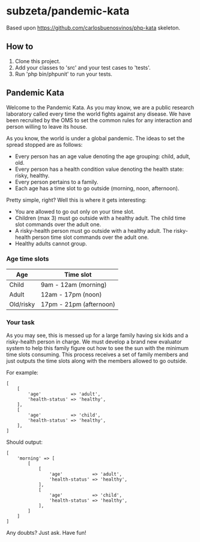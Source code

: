 # subzeta/pandemic-kata

Based upon https://github.com/carlosbuenosvinos/php-kata skeleton.

## How to

1. Clone this project.
2. Add your classes to 'src' and your test cases to 'tests'. 
3. Run 'php bin/phpunit' to run your tests.

## Pandemic Kata

Welcome to the Pandemic Kata. As you may know, we are a public research laboratory called every 
time the world fights against any disease. We have been recruited by the OMS to set the common rules 
for any interaction and person willing to leave its house. 

As you know, the world is under a global pandemic. The ideas to set the spread stopped are as follows:

* Every person has an age value denoting the age grouping: child, adult, old.
* Every person has a health condition value denoting the health state: risky, healthy.
* Every person pertains to a family.
* Each age has a time slot to go outside (morning, noon, afternoon).

Pretty simple, right? Well this is where it gets interesting:

* You are allowed to go out only on your time slot.
* Children (max 3) must go outside with a healthy adult. The child time slot commands over the adult one.
* A risky-health person must go outside with a healthy adult. The risky-health person time slot commands over the adult one.
* Healthy adults cannot group.

### Age time slots

| Age        | Time slot    |
| ------------- |-------------|
| Child      | 9am - 12am (morning) | 
| Adult      | 12am - 17pm (noon)      | 
| Old/risky  | 17pm - 21pm (afternoon)      | 

### Your task
As you may see, this is messed up for a large family having six kids and a risky-health person in charge. 
We must develop a brand new evaluator system to help this family figure out how to see the sun with the minimum time
slots consuming. This process receives a set of family members and just outputs the time slots along with the members 
allowed to go outside.

For example:

```
[
    [
        'age'           => 'adult',
        'health-status' => 'healthy',
    ],
    [
        'age'           => 'child',
        'health-status' => 'healthy',
    ],
]
```

Should output:

```
[
    'morning' => [
        [
            [
                'age'           => 'adult',
                'health-status' => 'healthy',
            ],
            [
                'age'           => 'child',
                'health-status' => 'healthy',
            ],
        ]
    ]
]
```

Any doubts? Just ask. Have fun!
